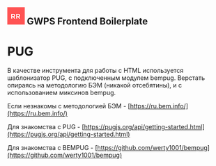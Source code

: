## ![GWPS Frontend Boilerplate](rr-logo.png) GWPS Frontend Boilerplate

# PUG

В качестве инструмента для работы с HTML  используется шаблонизатор PUG, с подключенным модулем bempug. Верстать опираясь на методологию БЭМ (никакой отсебятины), и с использованием миксинов bempug.

Если незнакомы с методологией БЭМ - [https://ru.bem.info/](https://ru.bem.info/)

Для знакомства с PUG  - [https://pugjs.org/api/getting-started.html](https://pugjs.org/api/getting-started.html)

Для знакомства с BEMPUG - [https://github.com/werty1001/bempug](https://github.com/werty1001/bempug)